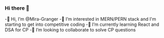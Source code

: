 ### Hi there 👋

<!--
**Mira-Granger/Mira-Granger** is a ✨ _special_ ✨ repository because its `README.md` (this file) appears on your GitHub profile.

Here are some ideas to get you started:

- 🔭 I’m currently working on ...
- 🌱 I’m currently learning ...
- 👯 I’m looking to collaborate on ...
- 🤔 I’m looking for help with ...
- 💬 Ask me about ...
- 📫 How to reach me: ...
- 😄 Pronouns: ...
- ⚡ Fun fact: ...
-->

-👋 Hi, I’m @Mira-Granger
-👀 I’m interested in MERN/PERN stack and I'm starting to get into competitive coding
-🌱 I’m currently learning React and DSA for CP
-💞️ I’m looking to collaborate to solve CP questions
